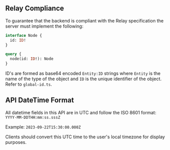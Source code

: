 ## Relay Compliance

To guarantee that the backend is compliant with the Relay specification the server must implement the following:

```graphql
interface Node {
  id: ID!
}

query {
  node(id: ID!): Node
}
```

ID's are formed as base64 encoded `Entity:ID` strings where `Entity` is the name of the type of the object and `ID` is the unique identifier of the object. Refer to `global-id.ts`.

## API DateTime Format

All datetime fields in this API are in UTC and follow the ISO 8601 format: 
`YYYY-MM-DDTHH:mm:ss.sssZ`

Example: `2023-09-22T15:30:00.000Z`

Clients should convert this UTC time to the user's local timezone for display purposes.